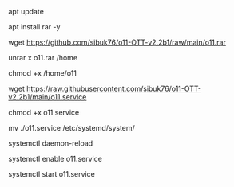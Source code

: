 apt update

apt install rar -y

wget https://github.com/sibuk76/o11-OTT-v2.2b1/raw/main/o11.rar

unrar x o11.rar /home

chmod +x /home/o11

wget https://raw.githubusercontent.com/sibuk76/o11-OTT-v2.2b1/main/o11.service

chmod +x o11.service

mv ./o11.service /etc/systemd/system/

systemctl daemon-reload

systemctl enable o11.service

systemctl start o11.service




